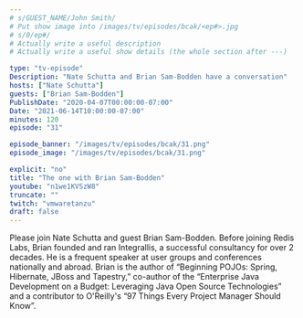 ```yaml
---
# s/GUEST_NAME/John Smith/
# Put show image into /images/tv/episodes/bcak/<ep#>.jpg
# s/0/ep#/
# Actually write a useful description
# Actually write a useful show details (the whole section after ---)

type: "tv-episode"
Description: "Nate Schutta and Brian Sam-Bodden have a conversation"
hosts: ["Nate Schutta"]
guests: ["Brian Sam-Bodden"]
PublishDate: "2020-04-07T00:00:00-07:00"
Date: "2021-06-14T10:00:00-07:00"
minutes: 120
episode: "31"

episode_banner: "/images/tv/episodes/bcak/31.png"
episode_image: "/images/tv/episodes/bcak/31.png"

explicit: "no"
title: "The one with Brian Sam-Bodden"
youtube: "n1we1KVSzW8"
truncate: ""
twitch: "vmwaretanzu"
draft: false
---
```


Please join Nate Schutta and guest Brian Sam-Bodden. Before joining Redis Labs, Brian founded and ran Integrallis, a successful consultancy for over 2 decades. He is a frequent speaker at user groups and conferences nationally and abroad. Brian is the author of “Beginning POJOs: Spring, Hibernate, JBoss and Tapestry,” co-author of the “Enterprise Java Development on a Budget: Leveraging Java Open Source Technologies” and a contributor to O'Reilly's “97 Things Every Project Manager Should Know”.
